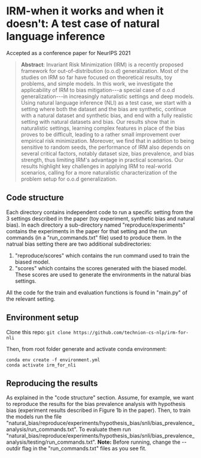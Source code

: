 # IRM-when it works and when it doesn't: A test case of natural language inference
Accepted as a conference paper for NeurIPS 2021

>**Abstract**: Invariant Risk Minimization (IRM) is a recently proposed framework for out-of-distribution (o.o.d) generalization.  Most of the studies on IRM so far have focused on theoretical results, toy problems, and simple models. In this work, we investigate the applicability of IRM to bias mitigation---a special case of o.o.d generalization---in increasingly naturalistic settings and deep models. Using natural language inference (NLI) as a test case, we start with a setting where both the dataset and the bias are synthetic, continue with a natural dataset and synthetic bias, and end with a fully realistic setting with natural datasets and bias. Our results show that in naturalistic settings, learning complex features in place of the bias proves to be difficult, leading to a rather small improvement over empirical risk minimization. Moreover, we find that in addition to being sensitive to random seeds, the performance of IRM also depends on several critical factors, notably dataset size, bias prevalence, and bias strength, thus limiting IRM's advantage in practical scenarios. Our results  highlight key challenges in applying IRM to real-world scenarios, calling for a more naturalistic characterization of  the problem setup for o.o.d generalization. 

## Code structure
Each directory contains independent code to run a specific setting from the 3 settings described in the paper (toy experiment, synthetic bias and natural bias).
In each directory a sub-directory named "reproduce/experiments" contains the experiments in the paper for that setting and the run commands (in a "run_commands.txt" file) used to produce them. 
In the natrual bias setting there are two additional subdirectories: 
1. "reproduce/scores" which contains the run command used to train the biased model.
2. "scores" which contains the scores generated with the biased model. These scores are used to generate the environments in the natural bias settings.

All the code for the train and evaluation functions is found in "main.py" of the relevant setting. 

## Environment setup
Clone this repo:
```git clone https://github.com/technion-cs-nlp/irm-for-nli```

Then, from root folder generate and activate conda environment:
```
conda env create -f environment.yml
conda activate irm_for_nli
```

## Reproducing the results
As explained in the "code structure" section. 
Assume, for example, we want to reproduce the results for the bias prevalence analysis with hypothesis bias (experiment results described in Figure 1b in the paper). 
Then, to train the models run the file "natural_bias/reproduce/experiments/hypothesis_bias/snli/bias_prevalence_analysis/run_commands.txt".
To evaluate them run "natural_bias/reproduce/experiments/hypothesis_bias/snli/bias_prevalence_analysis/testing/run_commands.txt".
**Note:**  Before running, change the --outdir flag in the "run_commands.txt" files as you see fit.
